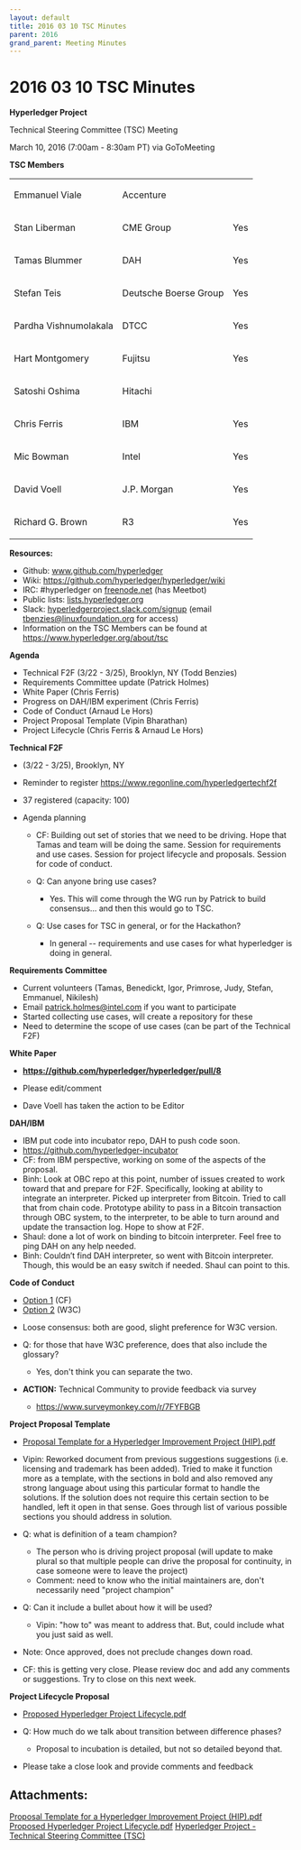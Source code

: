 ```yaml
---
layout: default
title: 2016 03 10 TSC Minutes
parent: 2016
grand_parent: Meeting Minutes
---
```

# 2016 03 10 TSC Minutes

**Hyperledger Project**

Technical Steering Committee (TSC) Meeting

March 10, 2016 (7:00am - 8:30am PT) via GoToMeeting

**TSC Members**

<div class="table-wrap">

<table class="wrapped confluenceTable">
<tbody>
<tr class="odd">
<td class="confluenceTd"><p><span>Emmanuel Viale</span></p></td>
<td class="confluenceTd"><p><span>Accenture</span></p></td>
<td class="confluenceTd"><br />
</td>
</tr>
<tr class="even">
<td class="confluenceTd"><p><span>Stan Liberman</span></p></td>
<td class="confluenceTd"><p><span>CME Group</span></p></td>
<td class="confluenceTd"><p><span>Yes</span></p></td>
</tr>
<tr class="odd">
<td class="confluenceTd"><p><span>Tamas Blummer</span></p></td>
<td class="confluenceTd"><p><span>DAH</span></p></td>
<td class="confluenceTd"><p><span>Yes</span></p></td>
</tr>
<tr class="even">
<td class="confluenceTd"><p><span>Stefan Teis</span></p></td>
<td class="confluenceTd"><p><span>Deutsche Boerse Group</span></p></td>
<td class="confluenceTd"><p><span>Yes</span></p></td>
</tr>
<tr class="odd">
<td class="confluenceTd"><p><span>Pardha Vishnumolakala</span></p></td>
<td class="confluenceTd"><p><span>DTCC</span></p></td>
<td class="confluenceTd"><p><span>Yes</span></p></td>
</tr>
<tr class="even">
<td class="confluenceTd"><p><span>Hart Montgomery</span></p></td>
<td class="confluenceTd"><p><span>Fujitsu</span></p></td>
<td class="confluenceTd"><p><span>Yes</span></p></td>
</tr>
<tr class="odd">
<td class="confluenceTd"><p><span>Satoshi Oshima</span></p></td>
<td class="confluenceTd"><p><span>Hitachi</span></p></td>
<td class="confluenceTd"><br />
</td>
</tr>
<tr class="even">
<td class="confluenceTd"><p><span>Chris Ferris</span></p></td>
<td class="confluenceTd"><p><span>IBM</span></p></td>
<td class="confluenceTd"><p><span>Yes</span></p></td>
</tr>
<tr class="odd">
<td class="confluenceTd"><p><span>Mic Bowman</span></p></td>
<td class="confluenceTd"><p><span>Intel</span></p></td>
<td class="confluenceTd"><p><span>Yes</span></p></td>
</tr>
<tr class="even">
<td class="confluenceTd"><p><span>David Voell</span></p></td>
<td class="confluenceTd"><p><span>J.P. Morgan</span></p></td>
<td class="confluenceTd"><p><span>Yes</span></p></td>
</tr>
<tr class="odd">
<td class="confluenceTd"><p><span>Richard G. Brown</span></p></td>
<td class="confluenceTd"><p><span>R3</span></p></td>
<td class="confluenceTd"><p><span>Yes</span></p></td>
</tr>
</tbody>
</table>

</div>

  

**Resources:**

- Github:
  <a href="http://www.github.com/hyperledger" class="external-link"
  rel="nofollow"><span>www.github.com/hyperledger</span></a>
- Wiki: <a href="https://github.com/hyperledger/hyperledger/wiki"
  class="external-link"
  rel="nofollow">https://github.com/hyperledger/hyperledger/wiki</a>
- IRC: \#hyperledger on
  <a href="http://freenode.net" class="external-link"
  rel="nofollow">freenode.net</a> (has Meetbot)
- Public lists:
  <a href="http://lists.hyperledger.org" class="external-link"
  rel="nofollow">lists.hyperledger.org</a>
- Slack: <a href="http://hyperledgerproject.slack.com/signup"
  class="external-link"
  rel="nofollow">hyperledgerproject.slack.com/signup</a> (email
  <a href="mailto:tbenzies@linuxfoundation.org" class="external-link"
  rel="nofollow"><span>tbenzies@linuxfoundation.org</span></a> for
  access)
- Information on the TSC Members can be found at
  <a href="https://www.hyperledger.org/about/tsc" class="external-link"
  rel="nofollow"><span>https://www.hyperledger.org/about/tsc</span></a>

**Agenda**

- Technical F2F (3/22 - 3/25), Brooklyn, NY (Todd Benzies)
- Requirements Committee update (Patrick Holmes)
- White Paper (Chris Ferris)
- Progress on DAH/IBM experiment (Chris Ferris)
- Code of Conduct (Arnaud Le Hors)
- Project Proposal Template (Vipin Bharathan)
- Project Lifecycle (Chris Ferris & Arnaud Le Hors)

**Technical F2F**

- (3/22 - 3/25), Brooklyn, NY

- Reminder to register
  <a href="https://www.regonline.com/hyperledgertechf2f"
  class="external-link"
  rel="nofollow"><span>https://www.regonline.com/hyperledgertechf2f</span></a>

- 37 registered (capacity: 100)

- Agenda planning

  - CF: Building out set of stories that we need to be driving. Hope
    that Tamas and team will be doing the same. Session for requirements
    and use cases. Session for project lifecycle and proposals. Session
    for code of conduct.

  - Q: Can anyone bring use cases?

    - Yes. This will come through the WG run by Patrick to build
      consensus... and then this would go to TSC.

  - Q: Use cases for TSC in general, or for the Hackathon?

    - In general -- requirements and use cases for what hyperledger is
      doing in general.

  

**Requirements Committee**

- Current volunteers (Tamas, Benedickt, Igor, Primrose, Judy, Stefan,
  Emmanuel, Nikilesh)
- Email <a href="mailto:patrick.holmes@intel.com" class="external-link"
  rel="nofollow">patrick.holmes@intel.com</a> if you want to participate
- Started collecting use cases, will create a repository for these
- Need to determine the scope of use cases (can be part of the Technical
  F2F)

  

**White Paper**

- **<a href="https://github.com/hyperledger/hyperledger/pull/8"
  class="external-link"
  rel="nofollow"><span>https://github.com/hyperledger/hyperledger/pull/8</span></a>**


- Please edit/comment
- Dave Voell has taken the action to be Editor

**DAH/IBM**

- IBM put code into incubator repo, DAH to push code soon.
- <a href="https://github.com/hyperledger-incubator" class="external-link"
  rel="nofollow">https://github.com/hyperledger-incubator</a>
- CF: from IBM perspective, working on some of the aspects of the
  proposal.
- Binh: Look at OBC repo at this point, number of issues created to
  work toward that and prepare for F2F. Specifically, looking at
  ability to integrate an interpreter. Picked up interpreter from
  Bitcoin. Tried to call that from chain code. Prototype ability to
  pass in a Bitcoin transaction through OBC system, to the interpreter,
  to be able to turn around and update the transaction log. Hope to
  show at F2F.
- Shaul: done a lot of work on binding to bitcoin interpreter. Feel
  free to ping DAH on any help needed.
- Binh: Couldn’t find DAH interpreter, so went with Bitcoin
  interpreter. Though, this would be an easy switch if needed. Shaul
  can point to this.

  

**Code of Conduct**

- <a
  href="https://docs.google.com/document/d/1ZjSBGk8GAUVrupECzidQE9rhZwJLgaY0TRQLAAYcmzI/edit"
  class="external-link" rel="nofollow"><span>Option 1</span></a> (CF)
- <a
  href="https://docs.google.com/document/d/1uwT2x4yTmPn3xrRuqXZ4ZTcuIiZvF3N8VOnqFIO4Q-0/edit"
  class="external-link" rel="nofollow"><span>Option 2</span></a> (W3C)

<!-- -->

- Loose consensus: both are good, slight preference for W3C version.

- Q: for those that have W3C preference, does that also include the
  glossary?

  - Yes, don't think you can separate the two.

- **ACTION:** Technical Community to provide feedback via survey

  - <a href="https://www.surveymonkey.com/r/7FYFBGB" class="external-link"
    rel="nofollow"><span>https://www.surveymonkey.com/r/7FYFBGB</span></a>

**Project Proposal Template**


- [Proposal Template for a Hyperledger Improvement Project (HIP).pdf](https://github.com/hyperledger/toc-docs/blob/main/2016/03/10/2016%2B03%2B10%2BTSC%2BMinutes-attachment-Proposal%2BTemplate%2Bfor%2Ba%2BHyperledger%2BImprovement%2BProject%2B%2528HIP%2529.pdf)

- Vipin: Reworked document from previous suggestions suggestions (i.e.
  licensing and trademark has been added). Tried to make it function
  more as a template, with the sections in bold and also removed any
  strong language about using this particular format to handle the
  solutions. If the solution does not require this certain section to
  be handled, left it open in that sense. Goes through list of various
  possible sections you should address in solution.

- Q: what is definition of a team champion?

  - The person who is driving project proposal (will update to make
    plural so that multiple people can drive the proposal for
    continuity, in case someone were to leave the project)
  - Comment: need to know who the initial maintainers are, don't
    necessarily need "project champion"

- Q: Can it include a bullet about how it will be used?

  - Vipin: "how to" was meant to address that. But, could include what
    you just said as well.

- Note: Once approved, does not preclude changes down road.

- CF: this is getting very close. Please review doc and add any
  comments or suggestions. Try to close on this next week.

  

**Project Lifecycle Proposal**

- [Proposed Hyperledger Project Lifecycle.pdf](https://github.com/hyperledger/toc-docs/blob/main/2016/03/10/2016%2B03%2B10%2BTSC%2BMinutes-attachment-Proposed%2BHyperledger%2BProject%2BLifecycle.pdf)

- Q: How much do we talk about transition between difference phases?

  - Proposal to incubation is detailed, but not so detailed beyond that.

- Please take a close look and provide comments and feedback

## Attachments:

[Proposal Template for a Hyperledger Improvement Project (HIP).pdf](https://github.com/hyperledger/toc-docs/blob/main/2016/03/10/2016%2B03%2B10%2BTSC%2BMinutes-attachment-Proposal%2BTemplate%2Bfor%2Ba%2BHyperledger%2BImprovement%2BProject%2B%2528HIP%2529.pdf)
[Proposed Hyperledger Project Lifecycle.pdf](https://github.com/hyperledger/toc-docs/blob/main/2016/03/10/2016%2B03%2B10%2BTSC%2BMinutes-attachment-Proposed%2BHyperledger%2BProject%2BLifecycle.pdf)
[Hyperledger Project - Technical Steering Committee (TSC)](https://youtu.be/bkCwUY3lrm0)
